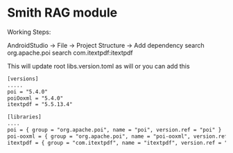 # Smith RAG module


Working Steps:

AndroidStudio -> File -> Project Structure -> Add dependency
search org.apache.poi
search com.itextpdf:itextpdf

This will update root libs.version.toml as will
or you can add this
```xml
[versions]
.....
poi = "5.4.0"
poiOoxml = "5.4.0"
itextpdf = "5.5.13.4"

[libraries]
....
poi = { group = "org.apache.poi", name = "poi", version.ref = "poi" }
poi-ooxml = { group = "org.apache.poi", name = "poi-ooxml", version.ref = "poiOoxml" }
itextpdf = { group = "com.itextpdf", name = "itextpdf", version.ref = "itextpdf" }
```